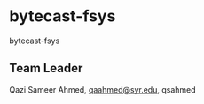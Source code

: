 bytecast-fsys
=============

bytecast-fsys

## Team Leader
Qazi Sameer Ahmed, qaahmed@syr.edu, qsahmed

